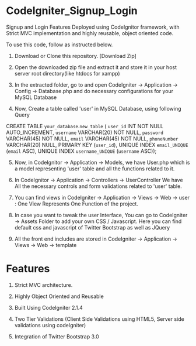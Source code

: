 CodeIgniter_Signup_Login
========================

Signup and Login Features Deployed using CodeIgnitor framework, with Strict MVC implementation and highly reusable, object oriented code.


To use this code, follow as instructed below.

1. Download or Clone this repository. [Download Zip]
2. Open the downloaded zip file and extract it and store it in your host server root directory(like htdocs for xampp)

3. In the extracted folder, go to and open CodeIgniter -> Application -> Config -> Database.php
  and do necessary configurations for your MySQL Database

4. Now, Create a table called 'user' in MySQL Database, using following Query
  
CREATE TABLE `your_database`.`new_table` (
  `user_id` INT NOT NULL AUTO_INCREMENT,
  `username` VARCHAR(20) NOT NULL,
  `password` VARCHAR(45) NOT NULL,
  `email` VARCHAR(45) NOT NULL,
  `phoneNumber` VARCHAR(20) NULL,
  PRIMARY KEY (`user_id`),
  UNIQUE INDEX `email_UNIQUE` (`email` ASC),
  UNIQUE INDEX `username_UNIQUE` (`username` ASC));

5. Now, in CodeIgnitor -> Application -> Models, we have User.php which is a model representing 'user' table and all the functions related to it.

6. In CodeIgnitor -> Application -> Controllers -> UserController We have All the necessary controls and form validations related to 'user' table.

7. You can find views in CodeIgniter -> Application -> Views -> Web -> user : One View Represents One Function of the project.
8. In case you want to tweak the user Interface, You can go to CodeIgniter -> Assets Folder to add your own CSS / Javascript. Here you can find default css and javascript of Twitter Bootstrap as well as JQuery
9. All the front end includes are stored in CodeIgniter -> Application -> Views -> Web -> template

Features
========================
1. Strict MVC architecture.

2. Highly Object Oriented and Reusable 

3. Built Using CodeIgniter 2.1.4

4. Two Tier Validations (Client Side Validations using HTML5, Server side validations using codeIgniter)

5. Integration of Twitter Bootstrap 3.0
